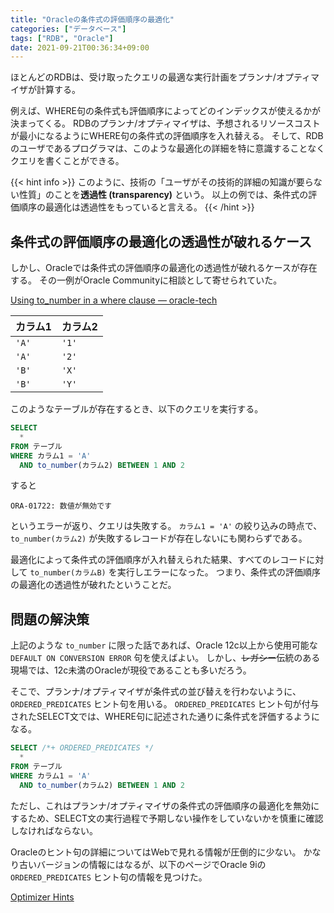 ```yaml
---
title: "Oracleの条件式の評価順序の最適化"
categories: ["データベース"]
tags: ["RDB", "Oracle"]
date: 2021-09-21T00:36:34+09:00
---
```


ほとんどのRDBは、受け取ったクエリの最適な実行計画をプランナ/オプティマイザが計算する。

例えば、WHERE句の条件式も評価順序によってどのインデックスが使えるかが決まってくる。
RDBのプランナ/オプティマイザは、予想されるリソースコストが最小になるようにWHERE句の条件式の評価順序を入れ替える。
そして、RDBのユーザであるプログラマは、このような最適化の詳細を特に意識することなくクエリを書くことができる。

{{< hint info >}}
このように、技術の「ユーザがその技術的詳細の知識が要らない性質」のことを**透過性 (transparency)** という。
以上の例では、条件式の評価順序の最適化は透過性をもっていると言える。
{{< /hint >}}

## 条件式の評価順序の最適化の透過性が破れるケース

しかし、Oracleでは条件式の評価順序の最適化の透過性が破れるケースが存在する。
その一例がOracle Communityに相談として寄せられていた。

[Using to_number in a where clause — oracle-tech](https://community.oracle.com/tech/developers/discussion/1091802/using-to-number-in-a-where-clause)

| カラム1 | カラム2 |
|:--------|:--------|
| `'A'`   | `'1'`   |
| `'A'`   | `'2'`   |
| `'B'`   | `'X'`   |
| `'B'`   | `'Y'`   |

このようなテーブルが存在するとき、以下のクエリを実行する。

```sql
SELECT 
  *
FROM テーブル
WHERE カラム1 = 'A'
  AND to_number(カラム2) BETWEEN 1 AND 2
```

すると

```
ORA-01722: 数値が無効です
```

というエラーが返り、クエリは失敗する。
`カラム1 = 'A'` の絞り込みの時点で、`to_number(カラム2)` が失敗するレコードが存在しないにも関わらずである。

最適化によって条件式の評価順序が入れ替えられた結果、すべてのレコードに対して `to_number(カラムB)` を実行しエラーになった。
つまり、条件式の評価順序の最適化の透過性が破れたということだ。

## 問題の解決策

上記のような `to_number` に限った話であれば、Oracle 12c以上から使用可能な `DEFAULT ON CONVERSION ERROR` 句を使えばよい。
しかし、~~レガシー~~伝統のある現場では、12c未満のOracleが現役であることも多いだろう。

そこで、プランナ/オプティマイザが条件式の並び替えを行わないように、`ORDERED_PREDICATES` ヒント句を用いる。
`ORDERED_PREDICATES` ヒント句が付与されたSELECT文では、WHERE句に記述された通りに条件式を評価するようになる。

```sql
SELECT /*+ ORDERED_PREDICATES */
  *
FROM テーブル
WHERE カラム1 = 'A'
  AND to_number(カラム2) BETWEEN 1 AND 2
```

ただし、これはプランナ/オプティマイザの条件式の評価順序の最適化を無効にするため、SELECT文の実行過程で予期しない操作をしていないかを慎重に確認しなければならない。

Oracleのヒント句の詳細についてはWebで見れる情報が圧倒的に少ない。
かなり古いバージョンの情報にはなるが、以下のページでOracle 9iの `ORDERED_PREDICATES` ヒント句の情報を見つけた。

[Optimizer Hints](https://docs.oracle.com/cd/A97630_01/server.920/a96533/hintsref.htm#13676)
